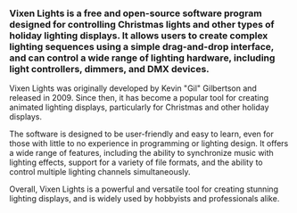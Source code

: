 ### Vixen Lights is a free and open-source software program designed for controlling Christmas lights and other types of holiday lighting displays. It allows users to create complex lighting sequences using a simple drag-and-drop interface, and can control a wide range of lighting hardware, including light controllers, dimmers, and DMX devices.

Vixen Lights was originally developed by Kevin "Gil" Gilbertson and released in 2009. Since then, it has become a popular tool for creating animated lighting displays, particularly for Christmas and other holiday displays.

The software is designed to be user-friendly and easy to learn, even for those with little to no experience in programming or lighting design. It offers a wide range of features, including the ability to synchronize music with lighting effects, support for a variety of file formats, and the ability to control multiple lighting channels simultaneously.

Overall, Vixen Lights is a powerful and versatile tool for creating stunning lighting displays, and is widely used by hobbyists and professionals alike.
